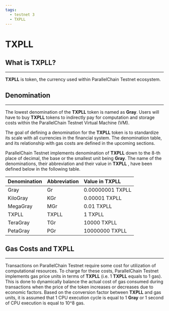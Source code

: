 ```yaml
---
tags:
  - testnet 3
  - TXPLL
---
```


# TXPLL

## What is TXPLL?
---

**TXPLL** is token, the currency used within ParallelChain Testnet ecosystem.

## Denomination
---

The lowest denomination of the **TXPLL** token is named as **Gray**. Users will have to buy **TXPLL** tokens to indirectly 
pay for computation and storage costs within the ParallelChain Testnet Virtual Machine (VM). 

The goal of defining a denomination for the **TXPLL** token is to standardize its scale with all currencies in the 
financial system. The denomination table, and its relationship with gas costs are defined in the upcoming sections.


ParallelChain Testnet implements denomination of **TXPLL** down to the 8-th place of decimal, the base or the smallest
unit being **Gray**. The name of the denominations, their abbreviation and their value in **TXPLL** , have been 
defined below in the following table.

| Denomination | Abbreviation  | Value in TXPLL
|:---          |:---           |:---
|Gray          |Gr             | 0.00000001 TXPLL|
|KiloGray      |KGr            | 0.00001 TXPLL|  
|MegaGray      |MGr            | 0.01 TXPLL| 
|TXPLL         |TXPLL          | 1 TXPLL| 
|TeraGray      |TGr            | 10000 TXPLL| 
|PetaGray      |PGr            | 10000000 TXPLL| 

## Gas Costs and TXPLL
---

Transactions on  ParallelChain Testnet require some cost for utilization of computational resources. To charge for these 
costs, ParallelChain Testnet implements gas price units in terms of **TXPLL** (i.e. 1 **TXPLL** equals to 1 gas). This is done to dynamically 
balance the actual cost of gas consumed during transactions when the price of the token increases or decreases due to economic factors. 
Based on the conversion factor between **TXPLL** and gas units, it is assumed that 1 CPU execution cycle is equal to 1 **Gray** or 
1 second of CPU execution is equal to 10^8 gas.

